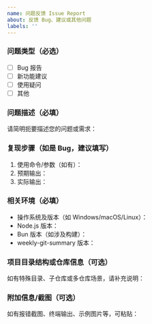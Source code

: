 ```yaml
---
name: 问题反馈 Issue Report
about: 反馈 Bug、建议或其他问题
labels: ''
---
```


### 问题类型（必选）
- [ ] Bug 报告
- [ ] 新功能建议
- [ ] 使用疑问
- [ ] 其他

### 问题描述（必填）
请简明扼要描述您的问题或需求：

### 复现步骤（如是 Bug，建议填写）
1. 使用命令/参数（如有）：
2. 预期输出：
3. 实际输出：

### 相关环境（必填）
- 操作系统及版本（如 Windows/macOS/Linux）：
- Node.js 版本：
- Bun 版本（如涉及构建）：
- weekly-git-summary 版本：

### 项目目录结构或仓库信息（可选）
如有特殊目录、子仓库或多仓库场景，请补充说明：

### 附加信息/截图（可选）
如有报错截图、终端输出、示例图片等，可粘贴：